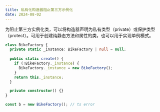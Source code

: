 ```yaml
---
title: 私有化构造器阻止第三方示例化
date: 2024-08-02
---
```


为阻止第三方实例化类，可以将构造器声明为私有类型（private）或保护类型（protect）。可用于创建纯静态方法和属性的类，也可以用于实现单例模式。

```ts
class BikeFactory {
  private static _instance: BikeFactory | null = null;
  
  public static create() {
    if (!BikeFactory._instance) {
      BikeFactory._instance = new BikeFactory();
    }
    return this._instance;
  }

  private constructor() {}
}

const b = new BikeFactory(); // ts error